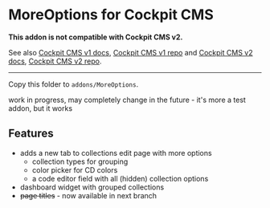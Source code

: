 # MoreOptions for Cockpit CMS

**This addon is not compatible with Cockpit CMS v2.**

See also [Cockpit CMS v1 docs](https://v1.getcockpit.com/documentation), [Cockpit CMS v1 repo](https://github.com/agentejo/cockpit) and [Cockpit CMS v2 docs](https://getcockpit.com/documentation/), [Cockpit CMS v2 repo](https://github.com/Cockpit-HQ/Cockpit).

---

Copy this folder to `addons/MoreOptions`.

work in progress, may completely change in the future - it's more a test addon, but it works

## Features

* adds a new tab to collections edit page with more options
  * collection types for grouping
  * color picker for CD colors
  * a code editor field with all (hidden) collection options
* dashboard widget with grouped collections
* <del>page titles</del> - now available in next branch
